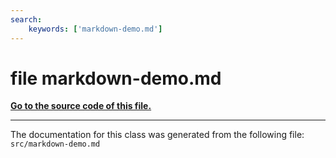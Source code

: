 ```yaml
---
search:
    keywords: ['markdown-demo.md']
---
```


# file markdown-demo.md

**[Go to the source code of this file.](markdown-demo_8md_source.md)**


----------------------------------------
The documentation for this class was generated from the following file: `src/markdown-demo.md`

